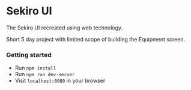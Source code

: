 # Sekiro UI

The Sekiro UI recreated using web technology.

Short 5 day project with limited scope of building the Equipment screen.

### Getting started

- Run `npm install`
- Run `npm run dev-server`
- Visit `localhost:8080` in your browser
